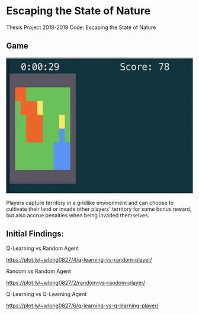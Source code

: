 # Escaping the State of Nature
Thesis Project 2018-2019 Code: Escaping the State of Nature

## Game

![State of Nature SSD](https://raw.githubusercontent.com/wlong0827/state_of_nature/master/game.png)

Players capture territory in a gridlike environment and can choose to cultivate their land or invade other players' territory for some bonus reward, but also accrue penalties when being invaded themselves.

## Initial Findings:

Q-Learning vs Random Agent

https://plot.ly/~wlong0827/4/q-learning-vs-random-player/

Random vs Random Agent

https://plot.ly/~wlong0827/2/random-vs-random-player/

Q-Learning vs Q-Learning Agent

https://plot.ly/~wlong0827/6/q-learning-vs-q-learning-player/

